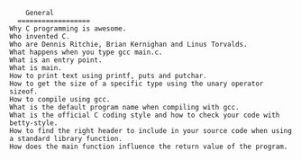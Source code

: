 		General
	  ==================
    Why C programming is awesome.
    Who invented C.
    Who are Dennis Ritchie, Brian Kernighan and Linus Torvalds.
    What happens when you type gcc main.c.
    What is an entry point.
    What is main.
    How to print text using printf, puts and putchar.
    How to get the size of a specific type using the unary operator sizeof.
    How to compile using gcc.
    What is the default program name when compiling with gcc.
    What is the official C coding style and how to check your code with betty-style.
    How to find the right header to include in your source code when using a standard library function.
    How does the main function influence the return value of the program.

